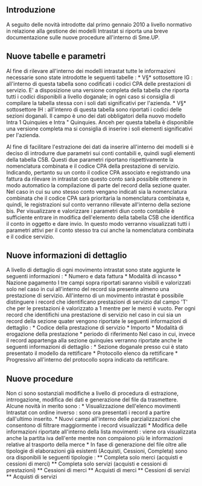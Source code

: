 ## Introduzione

A seguito delle novità introdotte dal primo gennaio 2010 a livello normativo in relazione alla gestione dei modelli Intrastat si riporta una breve documentazione sulle nuove procedure all'interno di Sme.UP.

## Nuove tabelle e parametri

Al fine di rilevare all'interno dei modelli intrastat tutte le informazioni necessarie sono state introdotte le seguenti tabelle : 
 \* V§\* sottosettore IG :  all'interno di questa tabella sono codificati i codici CPA delle prestazioni di servizio. E' a disposizione una versione completa della tabella che riporta tutti i codici disponibili a livello doganale; in ogni caso si consiglia di compilare la tabella stessa con i soli dati significativi per l'azienda.
 \* V§\* sottosettore IH :  all'intenro di questa tabella sono riportati i codici delle sezioni doganali. Il campo è uno dei dati obbligatori della nuovo modello Intra 1 Quinquies e Intra " Quinquies. Anceh per questa tabella è disponibile una versione completa ma si consiglia di inserire i soli elementi significativi per l'azienda.

Al fine di facilitare l'estrazione dei dati da inserire all'interno dei modelli si è deciso di introdurre due parametri sui conti contabili e, quindi sugli elementi della tabella C5B. Questi due parametri riportano rispettivamente la nomenclatura combinata e il codice CPA della prestazione di servizio. Indicando, pertanto su un conto il codice CPA associato e registrando una fattura da rilevare in intrastat con questo conto sarà possibile ottenere in modo automatico la compilazione di parte del record della sezione quater. Nel caso in cui su uno stesso conto vengano indicati sia la nomenclatura combinata che il codice CPA sarà prioritaria la nomenclatura combinata e, quindi, le registrazioni sul conto verranno rillevate all'interno della sezione bis.
Per visualizzare e valorizzare i parametri diun conto contabile è sufficiente entrare in modifica dell'elemento della tabella C5B che identifica il conto in oggetto e dare invio. In questo modo verranno visualizzati tutti i parametri attivi per il conto stesso tra cui anche la nomenclatura combinata e il codice servizio.

## Nuove informazioni di dettaglio

A livello di dettaglio di ogni movimento intrastat sono state aggiunte le seguenti informazioni : 
 \* Numero e data fattura
 \* Modalità di incasso
 \* Nazione pagamento
I tre campi sopra riportati saranno visibili e valorizzati solo nel caso in cui all'interno del record sia presente almeno una prestazione di servizio.
All'interno di un movimento intrastat è possibile distinguere i record che identificano prestazioni di servizio dal campo 'T' che per le prestazioni è valorizzato a 1 mentre per le merci è vuoto.
Per ogni record che identifichi una prestazione di servizio nel caso in cui sia un record della sezione quater vengono riportate le seguenti informazioni di dettaglio : 
 \* Codice della prestazione di servizio
 \* Importo
 \* Modalità di erogazione della prestazione
 \* periodo di riferimento
Nel caso in cui, invece il record appartenga alla sezione quinquies verranno riportate anche le seguenti informazioni di dettaglio : 
 \* Sezione doganale presso cui è stato presentato il modello da rettificare
 \* Protocollo elenco da rettificare
 \* Progressivo all'interno del protocollo sopra indicato da rettificare.

## Nuove procedure

Non ci sono sostanziali modifiche a livello di procedura di estrazione, intrrogazione, modifica dei dati e generazione del file da trasmettere. Alcune novità in merito sono : 
 \* Visualizzazione dell'elenco movimenti Intrastat con ordine inverso :  sono ora presentati i record a partire dall'ultimo inserito.
 \* Nuovi campi all'interno delle parzializzazioni che consentono di filtrare maggiormente i record visualizzati
 \* Modifica delle informazioni riportate all'interno della lista movimenti :  viene ora visualizzata anche la partita iva dell'ente mentre non compaiono più le informazioni relative al trasporto della merce
 \* In fase di generazione del file oltre alle tipologie di elaborazioni già esistenti (Acquisti, Cessioni, Completa) sono ora disponibili le seguenti tipologie : 
 \*\*  Completa solo merci (acquisti e cessioni di merci)
 \*\*  Completa solo servizi (acquisti e cessioni di prestazioni)
 \*\* Cessioni di merci
 \*\* Acquisti di merci
 \*\* Cessioni di servizi
 \*\* Acquisti di servizi


